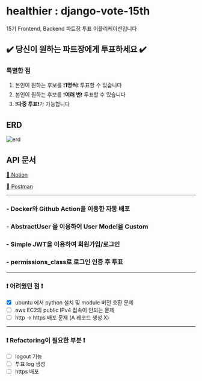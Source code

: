 # healthier : django-vote-15th
15기 Frontend, Backend 파트장 투표 어플리케이션입니다  

## ✔️ 당신이 원하는 파트장에게 투표하세요 ✔️

### 특별한 점
1. 본인이 원하는 후보를 ❗**1명씩**❗ 투표할 수 있습니다
2. 본인이 원하는 후보를 ❗**여러 번**❗ 투표할 수 있습니다 
3. ❗**다중 투표**❗가 가능합니다

## ERD
![erd](https://user-images.githubusercontent.com/77188666/175807082-ccd0b6b3-a95b-4102-8b5b-84ecc73d71a6.PNG)

## API 문서
[📕 Notion](https://yourzinc.notion.site/django-vote-15th-API-74b44c1773b44e1d9dd7c043e514a0b8)

[📘 Postman](https://documenter.getpostman.com/view/20851554/UzBqpkpp)

---

### - Docker와 Github Action을 이용한 자동 배포 
### - AbstractUser 을 이용하여 User Model을 Custom
### - Simple JWT을 이용하여 회원가입/로그인
### - permissions_class로 로그인 인증 후 투표

---

### ❗ 어려웠던 점 ❗

- [x] ubuntu 에서 python 설치 및 module 버전 호환 문제
- [ ] aws EC2의 public IPv4 접속이 안되는 문제 
- [ ] http -> https 배포 문제 (A 레코드 생성 X)

---

### ❗ Refactoring이 필요한 부분 ❗

- [ ] logout 기능
- [ ] 투표 log 생성
- [ ] https 배포

